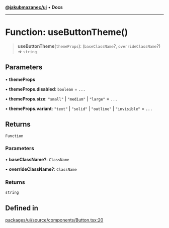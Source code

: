 [**@jakubmazanec/ui**](../README.md) • **Docs**

---

# Function: useButtonTheme()

> **useButtonTheme**(`themeProps`): (`baseClassName`?, `overrideClassName`?) => `string`

## Parameters

• **themeProps**

• **themeProps.disabled**: `boolean` = `...`

• **themeProps.size**: `"small"` \| `"medium"` \| `"large"` = `...`

• **themeProps.variant**: `"text"` \| `"solid"` \| `"outline"` \| `"invisible"` = `...`

## Returns

`Function`

### Parameters

• **baseClassName?**: `ClassName`

• **overrideClassName?**: `ClassName`

### Returns

`string`

## Defined in

[packages/ui/source/components/Button.tsx:20](https://github.com/jakubmazanec/tools/blob/e8ae4d79f84effbab1b79b1c88222a54b84f3504/packages/ui/source/components/Button.tsx#L20)
